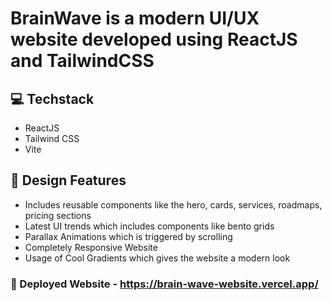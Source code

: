 # BrainWave is a modern UI/UX website developed using ReactJS and TailwindCSS

## :computer: Techstack
 - ReactJS
 - Tailwind CSS
 - Vite

## :high_brightness: Design Features
 - Includes reusable components like the hero, cards, services, roadmaps, pricing sections
 - Latest UI trends which includes components like bento grids
 - Parallax Animations which is triggered by scrolling
 - Completely Responsive Website
 - Usage of Cool Gradients which gives the website a modern look

### :wrench: Deployed Website - https://brain-wave-website.vercel.app/

